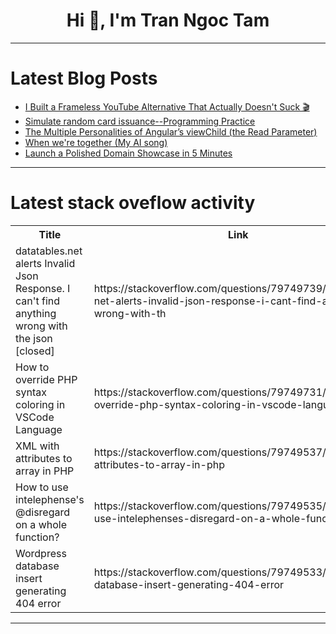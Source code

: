 <h1 align="center">Hi 👋, I'm Tran Ngoc Tam</h1>

---

# Latest Blog Posts 
<!-- BLOG-POST-LIST:START -->
- [I Built a Frameless YouTube Alternative That Actually Doesn&#39;t Suck 🎬](https://dev.to/liu-purnomo/i-built-a-frameless-youtube-alternative-that-actually-doesnt-suck-2018)
- [Simulate random card issuance--Programming Practice](https://dev.to/esproc_spl/simulate-random-card-issuance-programming-practice-1ji7)
- [The Multiple Personalities of Angular’s viewChild &lpar;the Read Parameter&rpar;](https://dev.to/brianmtreese/the-multiple-personalities-of-angulars-viewchild-the-read-parameter-2c2j)
- [When we&#39;re together &lpar;My AI song&rpar;](https://dev.to/jacklehamster/when-were-together-my-ai-song-3n4c)
- [Launch a Polished Domain Showcase in 5 Minutes](https://dev.to/evantop/launch-a-polished-domain-showcase-in-5-minutes-4125)
<!-- BLOG-POST-LIST:END -->

---

# Latest stack oveflow activity
<table>
  <tr><th>Title</th><th>Link</th></tr>
  <!-- STACKOVERFLOW:START --><tr><td>datatables.net alerts Invalid Json Response. I can&#39;t find anything wrong with the json [closed]</td><td>https://stackoverflow.com/questions/79749739/datatables-net-alerts-invalid-json-response-i-cant-find-anything-wrong-with-th</td></tr><tr><td>How to override PHP syntax coloring in VSCode Language</td><td>https://stackoverflow.com/questions/79749731/how-to-override-php-syntax-coloring-in-vscode-language</td></tr><tr><td>XML with attributes to array in PHP</td><td>https://stackoverflow.com/questions/79749537/xml-with-attributes-to-array-in-php</td></tr><tr><td>How to use intelephense&#39;s @disregard on a whole function?</td><td>https://stackoverflow.com/questions/79749535/how-to-use-intelephenses-disregard-on-a-whole-function</td></tr><tr><td>Wordpress database insert generating 404 error</td><td>https://stackoverflow.com/questions/79749533/wordpress-database-insert-generating-404-error</td></tr><!-- STACKOVERFLOW:END -->
</table>

---


